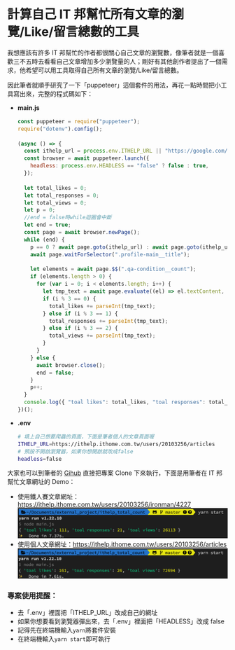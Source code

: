 # 計算自己 IT 邦幫忙所有文章的瀏覽/Like/留言總數的工具

我想應該有許多 IT 邦幫忙的作者都很關心自己文章的瀏覽數，像筆者就是一個喜歡三不五時去看看自己文章增加多少瀏覽量的人；剛好有其他創作者提出了一個需求，他希望可以用工具取得自己所有文章的瀏覽/Like/留言總數。

因此筆者就順手研究了一下「puppeteer」這個套件的用法，再花一點時間把小工具寫出來，完整的程式碼如下：

- **main.js**

  ```js
  const puppeteer = require("puppeteer");
  require("dotenv").config();

  (async () => {
    const ithelp_url = process.env.ITHELP_URL || "https://google.com/";
    const browser = await puppeteer.launch({
      headless: process.env.HEADLESS == "false" ? false : true,
    });

    let total_likes = 0;
    let total_responses = 0;
    let total_views = 0;
    let p = 0;
    //end = false時while迴圈會中斷
    let end = true;
    const page = await browser.newPage();
    while (end) {
      p == 0 ? await page.goto(ithelp_url) : await page.goto(ithelp_url + `?page=` + p);
      await page.waitForSelector(".profile-main__title");

      let elements = await page.$$(".qa-condition__count");
      if (elements.length > 0) {
        for (var i = 0; i < elements.length; i++) {
          let tmp_text = await page.evaluate((el) => el.textContent, elements[i]);
          if (i % 3 == 0) {
            total_likes += parseInt(tmp_text);
          } else if (i % 3 == 1) {
            total_responses += parseInt(tmp_text);
          } else if (i % 3 == 2) {
            total_views += parseInt(tmp_text);
          }
        }
      } else {
        await browser.close();
        end = false;
      }
      p++;
    }
    console.log({ "toal likes": total_likes, "toal responses": total_responses, "toal views": total_views });
  })();
  ```

- **.env**
  ```sh
  # 填上自己想要爬蟲的頁面，下面是筆者個人的文章頁面喔
  ITHELP_URL=https://ithelp.ithome.com.tw/users/20103256/articles
  # 預設不開啟瀏覽器，如果你想開啟就改成false
  headless=false
  ```

大家也可以到筆者的 [Gihub](https://github.com/dean9703111/ithelp_total_count) 直接把專案 Clone 下來執行，下面是用筆者在 IT 邦幫忙文章網址的 Demo：

- 使用鐵人賽文章網址：https://ithelp.ithome.com.tw/users/20103256/ironman/4227
  ![image](./img/ironman.png)
- 使用個人文章網址：https://ithelp.ithome.com.tw/users/20103256/articles
  ![image](./img/articles.png)

### 專案使用提醒：

- 去「.env」裡面把「ITHELP_URL」改成自己的網址
- 如果你想要看到瀏覽器彈出來，去「.env」裡面把「HEADLESS」改成 false
- 記得先在終端機輸入`yarn`將套件安裝
- 在終端機輸入`yarn start`即可執行
